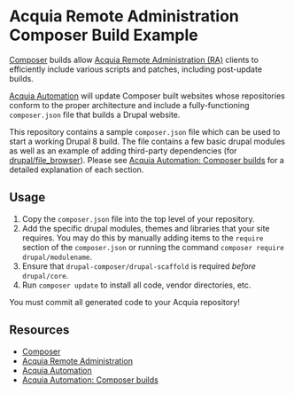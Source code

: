 # Acquia Remote Administration Composer Build Example
[Composer](https://getcomposer.org/) builds allow [Acquia Remote Administration (RA)](https://docs.acquia.com/ra) clients to efficiently include various scripts and patches, including post-update builds.

[Acquia Automation](https://docs.acquia.com/ra/automation) will update Composer built websites whose repositories conform to the proper architecture and include a fully-functioning ```composer.json``` file that builds a Drupal website.

This repository contains a sample ```composer.json``` file which can be used to start a working Drupal 8 build. The file contains a few basic drupal modules as well as an example of adding third-party dependencies (for [drupal/file_browser](https://www.drupal.org/project/file_browser)). Please see [Acquia Automation: Composer builds](https://docs.acquia.com/ra/automation/composer) for a detailed explanation of each section.

## Usage

1. Copy the ```composer.json``` file into the top level of your repository.
1. Add the specific drupal modules, themes and libraries that your site requires. You may do this by manually adding items to the ```require``` section of the ```composer.json``` or running the command ```composer require drupal/modulename```.
1. Ensure that ```drupal-composer/drupal-scaffold``` is required *before* ```drupal/core```.
1. Run ```composer update``` to install all code, vendor directories, etc.

You must commit all generated code to your Acquia repository!

## Resources

* [Composer](https://getcomposer.org/)
* [Acquia Remote Administration](https://docs.acquia.com/ra)
* [Acquia Automation](https://docs.acquia.com/ra/automation)
* [Acquia Automation: Composer builds](https://docs.acquia.com/ra/automation/composer)
